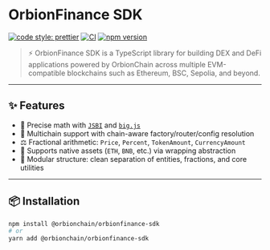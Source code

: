 # OrbionFinance SDK

[![code style: prettier](https://img.shields.io/badge/code_style-prettier-ff69b4.svg?style=flat-square)](https://github.com/prettier/prettier)
[![CI](https://github.com/orbionchain/orbionfinance-sdk/actions/workflows/ci.yml/badge.svg)](https://github.com/orbionchain/orbionfinance-sdk/actions)
[![npm version](https://img.shields.io/npm/v/@orbionchain/orbionfinance-sdk/latest.svg)](https://www.npmjs.com/package/@orbionchain/orbionfinance-sdk)

> ⚡ OrbionFinance SDK is a TypeScript library for building DEX and DeFi applications powered by OrbionChain across multiple EVM-compatible blockchains such as Ethereum, BSC, Sepolia, and beyond.

---

## ✨ Features

- 🧮 Precise math with [`JSBI`](https://github.com/GoogleChrome/jsbi) and [`big.js`](https://github.com/MikeMcl/big.js)
- 🔁 Multichain support with chain-aware factory/router/config resolution
- ⚖️ Fractional arithmetic: `Price`, `Percent`, `TokenAmount`, `CurrencyAmount`
- 💸 Supports native assets (`ETH`, `BNB`, etc.) via wrapping abstraction
- 🧩 Modular structure: clean separation of entities, fractions, and core utilities

---

## 📦 Installation

```bash
npm install @orbionchain/orbionfinance-sdk
# or
yarn add @orbionchain/orbionfinance-sdk
